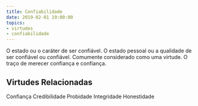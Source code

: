 ```yaml
---
title: Confiabilidade
date: 2019-02-01 19:00:00
topics: 
- virtudes
- confiabilidade
---
```


O estado ou o caráter de ser confiável.
O estado pessoal ou a qualidade de ser confiável ou confiável. Comumente considerado como uma virtude.
O traço de merecer confiança e confiança.


## Virtudes Relacionadas
Confiança
Credibilidade
Probidade
Integridade
Honestidade

